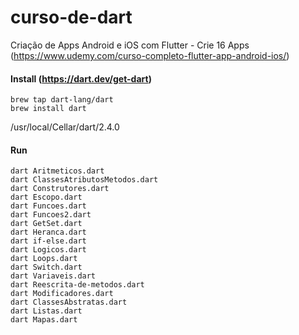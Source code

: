 # curso-de-dart
Criação de Apps Android e iOS com Flutter - Crie 16 Apps (https://www.udemy.com/curso-completo-flutter-app-android-ios/)

#### Install (https://dart.dev/get-dart)

```shell
brew tap dart-lang/dart
brew install dart
```

/usr/local/Cellar/dart/2.4.0

#### Run

```
dart Aritmeticos.dart
dart ClassesAtributosMetodos.dart
dart Construtores.dart
dart Escopo.dart
dart Funcoes.dart
dart Funcoes2.dart
dart GetSet.dart
dart Heranca.dart
dart if-else.dart
dart Logicos.dart
dart Loops.dart
dart Switch.dart
dart Variaveis.dart
dart Reescrita-de-metodos.dart
dart Modificadores.dart
dart ClassesAbstratas.dart
dart Listas.dart
dart Mapas.dart
```